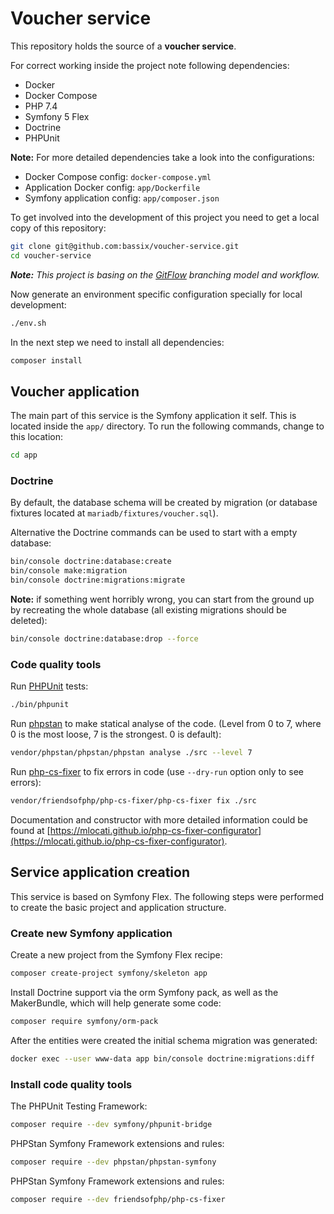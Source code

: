# Voucher service

This repository holds the source of a **voucher service**.

For correct working inside the project note following dependencies:

- Docker
- Docker Compose
- PHP 7.4
- Symfony 5 Flex
- Doctrine
- PHPUnit

**Note:** For more detailed dependencies take a look into the configurations:

* Docker Compose config: `docker-compose.yml`
* Application Docker config: `app/Dockerfile`
* Symfony application config: `app/composer.json`

To get involved into the development of this project you need to get a local copy of this repository:

```bash
git clone git@github.com:bassix/voucher-service.git
cd voucher-service
```

_**Note:** This project is basing on the [GitFlow](http://nvie.com/posts/a-successful-git-branching-model/) branching model and workflow._

Now generate an environment specific configuration specially for local development:

```bash
./env.sh
```

In the next step we need to install all dependencies:

```bash
composer install
```

## Voucher application

The main part of this service is the Symfony application it self. This is located inside the `app/` directory. To run the following commands, change to this location:

```bash
cd app
```

### Doctrine

By default, the database schema will be created by migration (or database fixtures located at `mariadb/fixtures/voucher.sql`).

Alternative the Doctrine commands can be used to start with a empty database:

```bash
bin/console doctrine:database:create
bin/console make:migration
bin/console doctrine:migrations:migrate
```

**Note:** if something went horribly wrong, you can start from the ground up by recreating the whole database (all existing migrations should be deleted):

```bash
bin/console doctrine:database:drop --force
```

### Code quality tools

Run [PHPUnit](https://phpunit.de/) tests:

```bash
./bin/phpunit
```

Run [phpstan](https://github.com/phpstan/phpstan) to make statical analyse of the code. (Level from 0 to 7, where 0 is the most loose, 7 is the strongest. 0 is default):

```bash
vendor/phpstan/phpstan/phpstan analyse ./src --level 7
```

Run [php-cs-fixer](https://github.com/FriendsOfPHP/PHP-CS-Fixer) to fix errors in code (use `--dry-run` option only to see errors):

```bash
vendor/friendsofphp/php-cs-fixer/php-cs-fixer fix ./src
```

Documentation and constructor with more detailed information could be found at [https://mlocati.github.io/php-cs-fixer-configurator](https://mlocati.github.io/php-cs-fixer-configurator).

## Service application creation

This service is based on Symfony Flex. The following steps were performed to create the basic project and application structure.

### Create new Symfony application

Create a new project from the Symfony Flex recipe:

```bash
composer create-project symfony/skeleton app
```

Install Doctrine support via the orm Symfony pack, as well as the MakerBundle, which will help generate some code:

```bash
composer require symfony/orm-pack
```

After the entities were created the initial schema migration was generated:

```bash
docker exec --user www-data app bin/console doctrine:migrations:diff
```

### Install code quality tools

The PHPUnit Testing Framework:

```bash
composer require --dev symfony/phpunit-bridge
```

PHPStan Symfony Framework extensions and rules:

```bash
composer require --dev phpstan/phpstan-symfony
```

PHPStan Symfony Framework extensions and rules:

```bash
composer require --dev friendsofphp/php-cs-fixer
```
